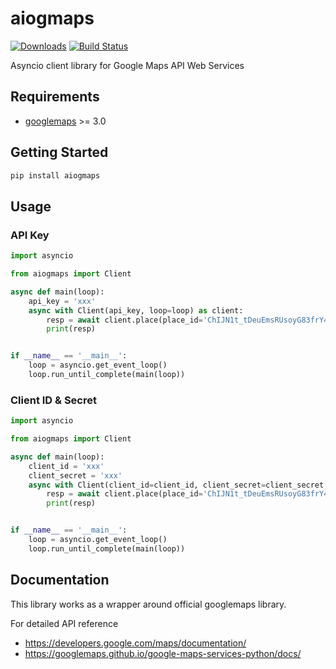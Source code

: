 # aiogmaps
[![Downloads](https://pepy.tech/badge/aiogmaps/month)](https://pepy.tech/project/aiogmaps/month)
[![Build Status](https://travis-ci.org/hzlmn/aiogmaps.svg?branch=master)](https://travis-ci.org/hzlmn/aiogmaps)

Asyncio client library for Google Maps API Web Services

## Requirements

- [googlemaps](https://github.com/googlemaps/google-maps-services-python) >= 3.0


## Getting Started

```sh
pip install aiogmaps
```

## Usage

### API Key

```python
import asyncio

from aiogmaps import Client

async def main(loop):
    api_key = 'xxx'
    async with Client(api_key, loop=loop) as client:
        resp = await client.place(place_id='ChIJN1t_tDeuEmsRUsoyG83frY4')
        print(resp)


if __name__ == '__main__':
    loop = asyncio.get_event_loop()
    loop.run_until_complete(main(loop))

```

### Client ID & Secret

```python
import asyncio

from aiogmaps import Client

async def main(loop):
    client_id = 'xxx'
    client_secret = 'xxx'
    async with Client(client_id=client_id, client_secret=client_secret, loop=loop) as client:
        resp = await client.place(place_id='ChIJN1t_tDeuEmsRUsoyG83frY4')
        print(resp)


if __name__ == '__main__':
    loop = asyncio.get_event_loop()
    loop.run_until_complete(main(loop))

```

## Documentation

This library works as a wrapper around official googlemaps library.

For detailed API reference
- https://developers.google.com/maps/documentation/
- https://googlemaps.github.io/google-maps-services-python/docs/
